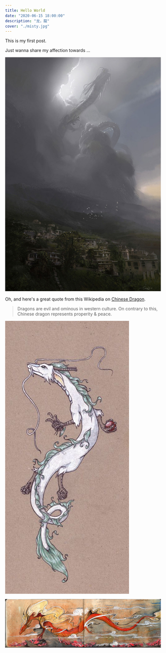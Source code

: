 ```yaml
---
title: Hello World
date: "2020-06-15 18:00:00"
description: "龙，龍"
cover: "./misty.jpg"
---
```


This is my first post.

Just wanna share my affection towards ... 

![迷雾](./misty.jpg)

Oh, and here's a great quote from this Wikipedia on
[Chinese Dragon](https://zh.wikipedia.org/wiki/%E9%BE%99).

> Dragons are evil and ominous in western culture. On contrary to this, Chinese dragon represents properity & peace.


![Chinese Dragon](./white_dragon.jpg)

![Chinese Dragon](./red_dragon.jpg)

